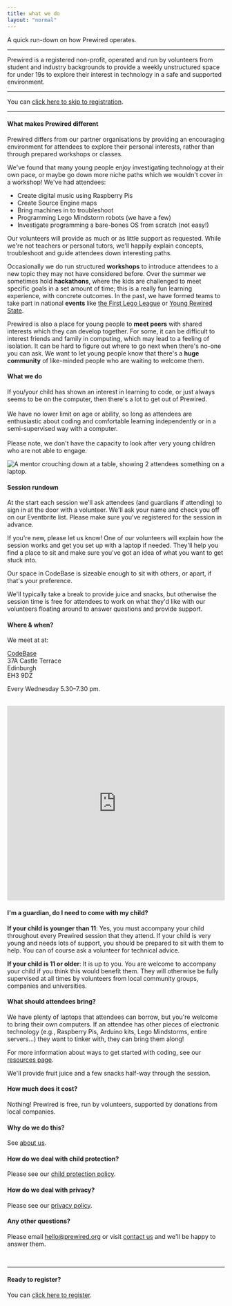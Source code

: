 ```yaml
---
title: what we do
layout: "normal"
---
```


A quick run-down on how Prewired operates.

---

Prewired is a registered non-profit, operated and run by volunteers from student and industry backgrounds to provide a weekly unstructured space for under 19s to explore their interest in technology in a safe and supported environment.

---

You can [click here to skip to registration](/register).

---

#### What makes Prewired different

Prewired differs from our partner organisations by providing an encouraging environment for attendees to explore their personal interests, rather than through prepared workshops or classes.

We've found that many young people enjoy investigating technology at their own pace, or maybe go down more niche paths which we wouldn't cover in a workshop! We've had attendees:

- Create digital music using Raspberry Pis
- Create Source Engine maps
- Bring machines in to troubleshoot
- Programming Lego Mindstorm robots (we have a few)
- Investigate programming a bare-bones OS from scratch (not easy!)

Our volunteers will provide as much or as little support as requested. While we're not teachers or personal tutors, we'll happily explain concepts, troubleshoot and guide attendees down interesting paths.

Occasionally we do run structured **workshops** to introduce attendees to a new topic they may not have considered before. Over the summer we sometimes hold **hackathons**, where the kids are challenged to meet specific goals in a set amount of time; this is a really fun learning experience, with concrete outcomes. In the past, we have formed teams to take part in national **events** like [the First Lego League](http://www.firstlegoleague.org/) or [Young Rewired State](https://yrs.io).

Prewired is also a place for young people to **meet peers** with shared interests which they can develop together. For some, it can be difficult to interest friends and family in computing, which may lead to a feeling of isolation. It can be hard to figure out where to go next when there's no-one you can ask. We want to let young people know that there's a **huge community** of like-minded people who are waiting to welcome them.

#### What we do

<div class="split">
    <div class="split-piece split-50">
        <p style="padding-left: 0">
            If you/your child has shown an interest in learning to code, or just always seems to be on the computer, then there's a lot to get out of Prewired.<br><br>
            We have no lower limit on age or ability, so long as attendees are enthusiastic about coding and comfortable learning independently or in a semi-supervised way with a computer. <br><br>
            Please note, we don't have the capacity to look after very young children who are not able to engage.
        </p>
    </div>
    <div class="split-piece split-center split-50 d-flex">
        <div class="img-container">
            <img src="/assets/images/misc/parent.jpg" alt="A mentor crouching down at a table, showing 2 attendees something on a laptop.">
        </div>
    </div>
</div>

#### Session rundown

At the start each session we'll ask attendees (and guardians if attending) to sign in at the door with a volunteer. We'll ask your name and check you off on our Eventbrite list. Please make sure you've registered for the session in advance.

If you're new, please let us know! One of our volunteers will explain how the session works and get you set up with a laptop if needed. They'll help you find a place to sit and make sure you've got an idea of what you want to get stuck into.

Our space in CodeBase is sizeable enough to sit with others, or apart, if that's your preference.

We'll typically take a break to provide juice and snacks, but otherwise the session time is free for attendees to work on what they'd like with our volunteers floating around to answer questions and provide support.

#### Where & when?

We meet at at:

[CodeBase](http://www.thisiscodebase.com)<br>
37A Castle Terrace<br>
Edinburgh<br>
EH3 9DZ<br>

Every Wednesday 5.30&ndash;7.30 pm.
<br><br>

<iframe src="https://www.google.com/maps/embed?pb=!1m18!1m12!1m3!1d2234.128264018967!2d-3.203938983923843!3d55.947148784453205!2m3!1f0!2f0!3f0!3m2!1i1024!2i768!4f13.1!3m3!1m2!1s0x4887c79907141f7b%3A0x2cdd7c59612e7600!2s37a%20Castle%20Terrace%2C%20Edinburgh%20EH3%209DZ%2C%20UK!5e0!3m2!1sen!2spt!4v1677271384106!5m2!1sen!2spt" width="100%" height="450" style="border:0;" allowfullscreen="" loading="lazy" referrerpolicy="no-referrer-when-downgrade"></iframe>

#### I'm a guardian, do I need to come with my child?

**If your child is younger than 11**: Yes, you must accompany your child throughout every Prewired session that they attend. If your child is very young and needs lots of support, you should be prepared to sit with them to help. You can of course ask a volunteer for technical advice.

**If your child is 11 or older**: It is up to you. You are welcome to accompany your child if you think this would benefit them. They will otherwise be fully supervised at all times by volunteers from local community groups, companies and universities.

#### What should attendees bring?

We have plenty of laptops that attendees can borrow, but you're welcome to bring their own computers. If an attendee has other pieces of electronic technology (e.g., Raspberry Pis, Arduino kits, Lego Mindstorms, entire servers...) they want to tinker with, they can bring them along! 

For more information about ways to get started with coding, see our [resources page](/resources).

We'll provide fruit juice and a few snacks half-way through the session. 

#### How much does it cost?

Nothing! Prewired is free, run by volunteers, supported by donations from local companies.

#### Why do we do this?

See [about us](/about-us#why-do-we-do-this).

#### How do we deal with child protection?

Please see our [child protection policy](/policy/child-protection).

#### How do we deal with privacy?

Please see our [privacy policy](/policy/privacy).

#### Any other questions?

Please email hello@prewired.org or visit [contact us](/contact-us) and we'll be happy to answer them.

<br>

---

#### Ready to register?

You can [click here to register](/register).
